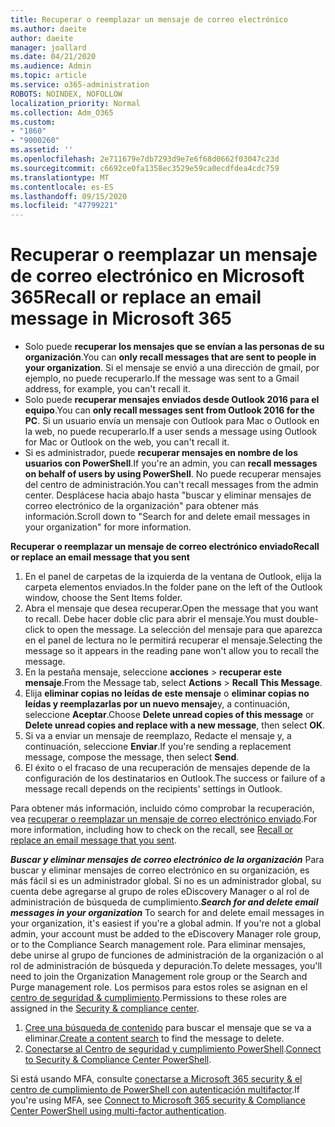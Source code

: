 ```yaml
---
title: Recuperar o reemplazar un mensaje de correo electrónico
ms.author: daeite
author: daeite
manager: joallard
ms.date: 04/21/2020
ms.audience: Admin
ms.topic: article
ms.service: o365-administration
ROBOTS: NOINDEX, NOFOLLOW
localization_priority: Normal
ms.collection: Adm_O365
ms.custom:
- "1860"
- "9000260"
ms.assetid: ''
ms.openlocfilehash: 2e711679e7db7293d9e7e6f68d0662f03047c23d
ms.sourcegitcommit: c6692ce0fa1358ec3529e59ca0ecdfdea4cdc759
ms.translationtype: MT
ms.contentlocale: es-ES
ms.lasthandoff: 09/15/2020
ms.locfileid: "47799221"
---
```

# <a name="recall-or-replace-an-email-message-in-microsoft-365"></a><span data-ttu-id="2fcfe-102">Recuperar o reemplazar un mensaje de correo electrónico en Microsoft 365</span><span class="sxs-lookup"><span data-stu-id="2fcfe-102">Recall or replace an email message in Microsoft 365</span></span>

- <span data-ttu-id="2fcfe-103">Solo puede **recuperar los mensajes que se envían a las personas de su organización**.</span><span class="sxs-lookup"><span data-stu-id="2fcfe-103">You can **only recall messages that are sent to people in your organization**.</span></span> <span data-ttu-id="2fcfe-104">Si el mensaje se envió a una dirección de gmail, por ejemplo, no puede recuperarlo.</span><span class="sxs-lookup"><span data-stu-id="2fcfe-104">If the message was sent to a Gmail address, for example, you can't recall it.</span></span>
- <span data-ttu-id="2fcfe-105">Solo puede **recuperar mensajes enviados desde Outlook 2016 para el equipo**.</span><span class="sxs-lookup"><span data-stu-id="2fcfe-105">You can **only recall messages sent from Outlook 2016 for the PC**.</span></span> <span data-ttu-id="2fcfe-106">Si un usuario envía un mensaje con Outlook para Mac o Outlook en la web, no puede recuperarlo.</span><span class="sxs-lookup"><span data-stu-id="2fcfe-106">If a user sends a message using Outlook for Mac or Outlook on the web, you can't recall it.</span></span>
- <span data-ttu-id="2fcfe-107">Si es administrador, puede **recuperar mensajes en nombre de los usuarios con PowerShell**.</span><span class="sxs-lookup"><span data-stu-id="2fcfe-107">If you're an admin, you can **recall messages on behalf of users by using PowerShell**.</span></span> <span data-ttu-id="2fcfe-108">No puede recuperar mensajes del centro de administración.</span><span class="sxs-lookup"><span data-stu-id="2fcfe-108">You can't recall messages from the admin center.</span></span> <span data-ttu-id="2fcfe-109">Desplácese hacia abajo hasta "buscar y eliminar mensajes de correo electrónico de la organización" para obtener más información.</span><span class="sxs-lookup"><span data-stu-id="2fcfe-109">Scroll down to "Search for and delete email messages in your organization" for more information.</span></span>

<span data-ttu-id="2fcfe-110">**Recuperar o reemplazar un mensaje de correo electrónico enviado**</span><span class="sxs-lookup"><span data-stu-id="2fcfe-110">**Recall or replace an email message that you sent**</span></span>

1. <span data-ttu-id="2fcfe-111">En el panel de carpetas de la izquierda de la ventana de Outlook, elija la carpeta elementos enviados.</span><span class="sxs-lookup"><span data-stu-id="2fcfe-111">In the folder pane on the left of the Outlook window, choose the Sent Items folder.</span></span>
2. <span data-ttu-id="2fcfe-112">Abra el mensaje que desea recuperar.</span><span class="sxs-lookup"><span data-stu-id="2fcfe-112">Open the message that you want to recall.</span></span> <span data-ttu-id="2fcfe-113">Debe hacer doble clic para abrir el mensaje.</span><span class="sxs-lookup"><span data-stu-id="2fcfe-113">You must double-click to open the message.</span></span> <span data-ttu-id="2fcfe-114">La selección del mensaje para que aparezca en el panel de lectura no le permitirá recuperar el mensaje.</span><span class="sxs-lookup"><span data-stu-id="2fcfe-114">Selecting the message so it appears in the reading pane won't allow you to recall the message.</span></span>
3. <span data-ttu-id="2fcfe-115">En la pestaña mensaje, seleccione **acciones**  >  **recuperar este mensaje**.</span><span class="sxs-lookup"><span data-stu-id="2fcfe-115">From the Message tab, select **Actions** > **Recall This Message**.</span></span>
4. <span data-ttu-id="2fcfe-116">Elija **eliminar copias no leídas de este mensaje** o **eliminar copias no leídas y reemplazarlas por un nuevo mensaje**y, a continuación, seleccione **Aceptar**.</span><span class="sxs-lookup"><span data-stu-id="2fcfe-116">Choose **Delete unread copies of this message** or **Delete unread copies and replace with a new message**, then select **OK**.</span></span>
5. <span data-ttu-id="2fcfe-117">Si va a enviar un mensaje de reemplazo, Redacte el mensaje y, a continuación, seleccione **Enviar**.</span><span class="sxs-lookup"><span data-stu-id="2fcfe-117">If you're sending a replacement message, compose the message, then select **Send**.</span></span>
6. <span data-ttu-id="2fcfe-118">El éxito o el fracaso de una recuperación de mensajes depende de la configuración de los destinatarios en Outlook.</span><span class="sxs-lookup"><span data-stu-id="2fcfe-118">The success or failure of a message recall depends on the recipients' settings in Outlook.</span></span>

<span data-ttu-id="2fcfe-119">Para obtener más información, incluido cómo comprobar la recuperación, vea [recuperar o reemplazar un mensaje de correo electrónico enviado](https://support.office.com/article/35027f88-d655-4554-b4f8-6c0729a723a0).</span><span class="sxs-lookup"><span data-stu-id="2fcfe-119">For more information, including how to check on the recall, see [Recall or replace an email message that you sent](https://support.office.com/article/35027f88-d655-4554-b4f8-6c0729a723a0).</span></span>

<span data-ttu-id="2fcfe-120">***Buscar y eliminar mensajes de correo electrónico de la organización*** Para buscar y eliminar mensajes de correo electrónico en su organización, es más fácil si es un administrador global. Si no es un administrador global, su cuenta debe agregarse al grupo de roles eDiscovery Manager o al rol de administración de búsqueda de cumplimiento.</span><span class="sxs-lookup"><span data-stu-id="2fcfe-120">***Search for and delete email messages in your organization*** To search for and delete email messages in your organization, it's easiest if you're a global admin. If you're not a global admin, your account must be added to the eDiscovery Manager role group, or to the Compliance Search management role.</span></span> <span data-ttu-id="2fcfe-121">Para eliminar mensajes, debe unirse al grupo de funciones de administración de la organización o al rol de administración de búsqueda y depuración.</span><span class="sxs-lookup"><span data-stu-id="2fcfe-121">To delete messages, you'll need to join the Organization Management role group or the Search and Purge management role.</span></span> <span data-ttu-id="2fcfe-122">Los permisos para estos roles se asignan en el [centro de seguridad & cumplimiento](https://protection.office.com/).</span><span class="sxs-lookup"><span data-stu-id="2fcfe-122">Permissions to these roles are assigned in the [Security & compliance center](https://protection.office.com/).</span></span>

1. <span data-ttu-id="2fcfe-123">[Cree una búsqueda de contenido](https://docs.microsoft.com/microsoft-365/compliance/content-search) para buscar el mensaje que se va a eliminar.</span><span class="sxs-lookup"><span data-stu-id="2fcfe-123">[Create a content search](https://docs.microsoft.com/microsoft-365/compliance/content-search) to find the message to delete.</span></span>
2. <span data-ttu-id="2fcfe-124">[Conectarse al Centro de seguridad y cumplimiento PowerShell](https://docs.microsoft.com/powershell/exchange/office-365-scc/connect-to-scc-powershell/connect-to-scc-powershell?view=exchange-ps).</span><span class="sxs-lookup"><span data-stu-id="2fcfe-124">[Connect to Security & Compliance Center PowerShell](https://docs.microsoft.com/powershell/exchange/office-365-scc/connect-to-scc-powershell/connect-to-scc-powershell?view=exchange-ps).</span></span> 

<span data-ttu-id="2fcfe-125">Si está usando MFA, consulte [conectarse a Microsoft 365 security & el centro de cumplimiento de PowerShell con autenticación multifactor](https://docs.microsoft.com/powershell/exchange/office-365-scc/connect-to-scc-powershell/mfa-connect-to-scc-powershell?view=exchange-ps).</span><span class="sxs-lookup"><span data-stu-id="2fcfe-125">If you're using MFA, see [Connect to Microsoft 365 security & Compliance Center PowerShell using multi-factor authentication](https://docs.microsoft.com/powershell/exchange/office-365-scc/connect-to-scc-powershell/mfa-connect-to-scc-powershell?view=exchange-ps).</span></span> 
